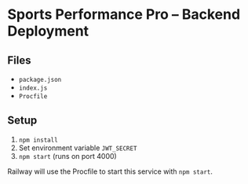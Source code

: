 # Sports Performance Pro – Backend Deployment

## Files
- `package.json`
- `index.js`
- `Procfile`

## Setup
1. `npm install`
2. Set environment variable `JWT_SECRET`
3. `npm start` (runs on port 4000)

Railway will use the Procfile to start this service with `npm start`.

